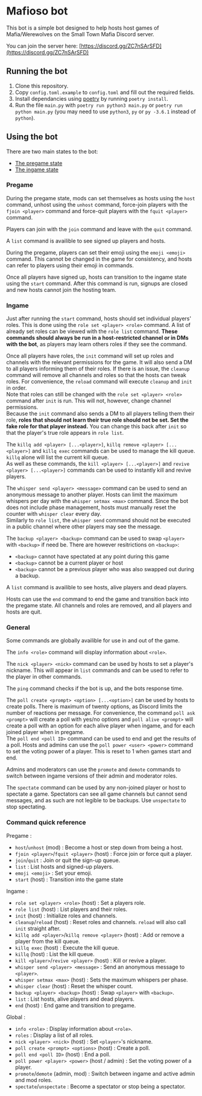 # Mafioso bot

This bot is a simple bot designed to help hosts host games of Mafia/Werewolves on the Small Town Mafia Discord server.

You can join the server here: [https://discord.gg/ZC7nSArSFD](https://discord.gg/ZC7nSArSFD)


## Running the bot

1. Clone this repository.
2. Copy `config.toml.example` to `config.toml` and fill out the required fields.
3. Install dependancies using [poetry](https://python-poetry.org/) by running `poetry install`.
4. Run the file `main.py` with `poetry run python3 main.py` or `poetry run python main.py` (you may need to use `python3`, `py` or `py -3.6.1` instead of `python`).

## Using the bot

There are two main states to the bot:
- [The pregame state](#pregame)
- [The ingame state](#ingame)

### Pregame

During the pregame state, mods can set themselves as hosts using the `host` command, unhost using the `unhost` command, force-join players with the `fjoin <player>` command and force-quit players with the `fquit <player>` command.

Players can join with the `join` command and leave with the `quit` command.

A `list` command is availible to see signed up players and hosts.

During the pregame, players can set their emoji using the `emoji <emoji>` command. This cannot be changed in the game for consistency, and hosts can refer to players using their emoji in commands.

Once all players have signed up, hosts can transition to the ingame state using the `start` command. After this command is run, signups are closed and new hosts cannot join the hosting team.

### Ingame

Just after running the `start` command, hosts should set individual players' roles. This is done using the `role set <player> <role>` command. A list of already set roles can be viewed with the `role list` command. **These commands should always be run in a host-restricted channel or in DMs with the bot**, as players may learn others roles if they see the command.

Once all players have roles, the `init` command will set up roles and channels with the relevant permissions for the game. It will also send a DM to all players informing them of their roles. If there is an issue, the `cleanup` command will remove all channels and roles so that the hosts can tweak roles. For convenience, the `reload` command will execute `cleanup` and `init` in order.  
Note that roles can still be changed with the `role set <player> <role>` command after `init` is run. This will not, however, change channel permissions.  
Because the `init` command also sends a DM to all players telling them their role, **roles that should not learn their true role should not be set. Set the fake role for that player instead.** You can change this back after `init` so that the player's true role appears in `role list`.

The `killq add <player> [...<player>]`, `killq remove <player> [...<player>]` and `killq exec` commands can be used to manage the kill queue. `killq` alone will list the current kill queue.  
As well as these commands, the `kill <player> [...<player>]` and `revive <player> [...<player>]` commands can be used to instantly kill and revive players.

The `whisper send <player> <message>` command can be used to send an anonymous message to another player. Hosts can limit the maximum whispers per day with the `whisper setmax <max>` command. Since the bot does not include phase management, hosts must manually reset the counter with `whisper clear` every day.  
Similarly to `role list`, the `whisper send` command should not be executed in a public channel where other players may see the message.

The `backup <player> <backup>` command can be used to swap `<player>` with `<backup>` if need be. There are however resitrictions on `<backup>`:
- `<backup>` cannot have spectated at any point during this game
- `<backup>` cannot be a current player or host
- `<backup>` cannot be a previous player who was also swapped out during a backup.

A `list` command is availible to see hosts, alive players and dead players.

Hosts can use the `end` command to end the game and transition back into the pregame state. All channels and roles are removed, and all players and hosts are quit.

### General

Some commands are globally availible for use in and out of the game.

The `info <role>` command will display information about `<role>`.

The `nick <player> <nick>` command can be used by hosts to set a player's nickname. This will appear in `list` commands and can be used to refer to the player in other commands.

The `ping` command checks if the bot is up, and the bots response time.

The `poll create <prompt> <option> [...<option>]` can be used by hosts to create polls. There is  maximum of twenty options, as Discord limits the number of reactions per message. For convenience, the command `poll ask <prompt>` will create a poll with yes/no options and `poll alive <prompt>` will create a poll with an option for each alive player when ingame, and for each joined player when in pregame.  
The `poll end <poll ID>` command can be used to end and get the results of a poll.
Hosts and admins can use the `poll power <user> <power>` command to set the voting power of a player. This is reset to 1 when games start and end.

Admins and moderators can use the `promote` and `demote` commands to switch between ingame versions of their admin and moderator roles.

The `spectate` command can be used by any non-joined player or host to spectate a game. Spectators can see all game channels but cannot send messages, and as such are not legible to be backups. Use `unspectate` to stop spectating.

### Command quick reference

Pregame :
- `host`/`unhost` (mod) : Become a host or step down from being a host.
- `fjoin <player>`/`fquit <player>` (host) : Force join or force quit a player.
- `join`/`quit` : Join or quit the sign-up queue.
- `list` : List hosts and signed-up players.
- `emoji <emoji>` : Set your emoji.
- `start` (host) : Transition into the game state

Ingame :
- `role set <player> <role>` (host) : Set a players role.
- `role list` (host) : List players and their roles.
- `init` (host) : Initialize roles and channels.
- `cleanup`/`reload` (host) : Reset roles and channels. `reload` will also call `init` straight after.
- `killq add <player>`/`killq remove <player>` (host) : Add or remove a player from the kill queue.
- `killq exec` (host) : Execute the kill queue.
- `killq` (host) : List the kill queue.
- `kill <player>`/`revive <player>` (host) : Kill or revive a player.
- `whisper send <player> <message>` : Send an anonymous message to `<player>`.
- `whisper setmax <max>` (host) : Sets the maximum whispers per phase.
- `whisper clear` (host) : Reset the whisper count.
- `backup <player> <backup>` (host) : Swap `<player>` with `<backup>`.
- `list` : List hosts, alive players and dead players.
- `end` (host) : End game and transition to pregame.

Global :
- `info <role>` : Display information about `<role>`.
- `roles` : Display a list of all roles.
- `nick <player> <nick>` (host) : Set `<player>`'s nickname.
- `poll create <prompt> <options>` (host) : Create a poll.
- `poll end <poll ID>` (host) : End a poll.
- `poll power <player> <power>` (host / admin) : Set the voting power of a player.
- `promote`/`demote` (admin, mod) : Switch between ingame and active admin and mod roles.
- `spectate`/`unspectate` : Become a spectator or stop being a spectator.
